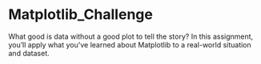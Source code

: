 # Matplotlib_Challenge
What good is data without a good plot to tell the story?  In this assignment, you’ll apply what you've learned about Matplotlib to a real-world situation and dataset.
